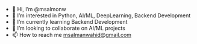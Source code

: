 - 👋 Hi, I’m @msalmonw
- 👀 I’m interested in Python, AI/ML, DeepLearning, Backend Development
- 🌱 I’m currently learning Backend Development
- 💞️ I’m looking to collaborate on AI/ML projects
- 📫 How to reach me msalmanwahid@gmail.com

<!---
msalmonw/msalmonw is a ✨ special ✨ repository because its `README.md` (this file) appears on your GitHub profile.
You can click the Preview link to take a look at your changes.
--->
